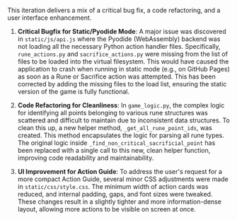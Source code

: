 This iteration delivers a mix of a critical bug fix, a code refactoring, and a user interface enhancement.

1.  **Critical Bugfix for Static/Pyodide Mode**: A major issue was discovered in `static/js/api.js` where the Pyodide (WebAssembly) backend was not loading all the necessary Python action handler files. Specifically, `rune_actions.py` and `sacrifice_actions.py` were missing from the list of files to be loaded into the virtual filesystem. This would have caused the application to crash when running in static mode (e.g., on GitHub Pages) as soon as a Rune or Sacrifice action was attempted. This has been corrected by adding the missing files to the load list, ensuring the static version of the game is fully functional.

2.  **Code Refactoring for Cleanliness**: In `game_logic.py`, the complex logic for identifying all points belonging to various rune structures was scattered and difficult to maintain due to inconsistent data structures. To clean this up, a new helper method, `_get_all_rune_point_ids`, was created. This method encapsulates the logic for parsing all rune types. The original logic inside `_find_non_critical_sacrificial_point` has been replaced with a single call to this new, clean helper function, improving code readability and maintainability.

3.  **UI Improvement for Action Guide**: To address the user's request for a more compact Action Guide, several minor CSS adjustments were made in `static/css/style.css`. The minimum width of action cards was reduced, and internal padding, gaps, and font sizes were tweaked. These changes result in a slightly tighter and more information-dense layout, allowing more actions to be visible on screen at once.